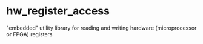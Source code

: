 # hw_register_access
"embedded" utility library for reading and writing hardware (microprocessor or FPGA) registers
